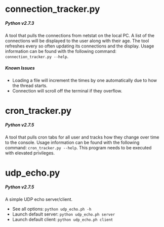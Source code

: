 # connection_tracker.py
##### Python v2.7.3

A tool that pulls the connections from netstat on the local PC. A list of the connections will be displayed to the user along with their age. The tool refreshes every so often updating its connections and the display. Usage information can be found with the following command: `connection_tracker.py --help`.

##### Known Issues

* Loading a file will increment the times by one automatically due to how the thread starts.
* Connection will scroll off the terminal if they overflow.

# cron_tracker.py
##### Python v2.7.5

A tool that pulls cron tabs for all user and tracks how they change over time to the console. Usage information can be found with the following command: `cron_tracker.py --help`. This program needs to be executed with elevated privileges.

# udp_echo.py
##### Python v2.7.5

A simple UDP echo server/client.

* See all options: `python udp_echo.ph -h`
* Launch default server: `python udp_echo.ph server`
* Launch default client: `python udp_echo.ph client`
